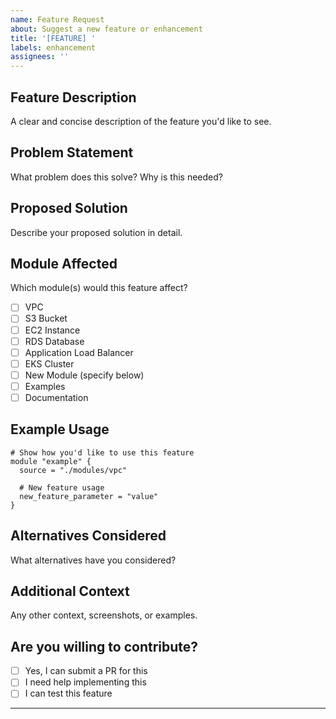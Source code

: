 ```yaml
---
name: Feature Request
about: Suggest a new feature or enhancement
title: '[FEATURE] '
labels: enhancement
assignees: ''
---
```


## Feature Description

A clear and concise description of the feature you'd like to see.

## Problem Statement

What problem does this solve? Why is this needed?

## Proposed Solution

Describe your proposed solution in detail.

## Module Affected

Which module(s) would this feature affect?

- [ ] VPC
- [ ] S3 Bucket
- [ ] EC2 Instance
- [ ] RDS Database
- [ ] Application Load Balancer
- [ ] EKS Cluster
- [ ] New Module (specify below)
- [ ] Examples
- [ ] Documentation

## Example Usage

```hcl
# Show how you'd like to use this feature
module "example" {
  source = "./modules/vpc"
  
  # New feature usage
  new_feature_parameter = "value"
}
```

## Alternatives Considered

What alternatives have you considered?

## Additional Context

Any other context, screenshots, or examples.

## Are you willing to contribute?

- [ ] Yes, I can submit a PR for this
- [ ] I need help implementing this
- [ ] I can test this feature

---
